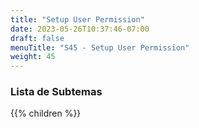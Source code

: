 ```yaml
---
title: "Setup User Permission"
date: 2023-05-26T10:37:46-07:00
draft: false
menuTitle: "S45 - Setup User Permission"
weight: 45
---
```


### Lista de Subtemas
{{% children  %}}

